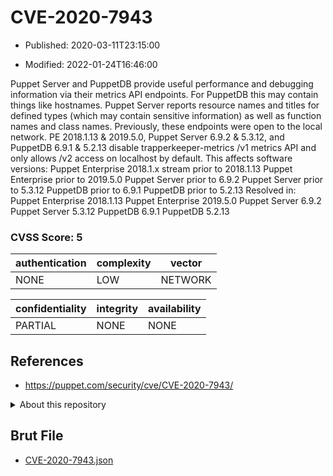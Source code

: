 # CVE-2020-7943

- Published: 2020-03-11T23:15:00

- Modified: 2022-01-24T16:46:00

Puppet Server and PuppetDB provide useful performance and debugging information via their metrics API endpoints. For PuppetDB this may contain things like hostnames. Puppet Server reports resource names and titles for defined types (which may contain sensitive information) as well as function names and class names. Previously, these endpoints were open to the local network. PE 2018.1.13 & 2019.5.0, Puppet Server 6.9.2 & 5.3.12, and PuppetDB 6.9.1 & 5.2.13 disable trapperkeeper-metrics /v1 metrics API and only allows /v2 access on localhost by default. This affects software versions: Puppet Enterprise 2018.1.x stream prior to 2018.1.13 Puppet Enterprise prior to 2019.5.0 Puppet Server prior to 6.9.2 Puppet Server prior to 5.3.12 PuppetDB prior to 6.9.1 PuppetDB prior to 5.2.13 Resolved in: Puppet Enterprise 2018.1.13 Puppet Enterprise 2019.5.0 Puppet Server 6.9.2 Puppet Server 5.3.12 PuppetDB 6.9.1 PuppetDB 5.2.13

### CVSS Score: **5**

| authentication | complexity | vector |
| --- | --- | --- |
| NONE | LOW | NETWORK |

| confidentiality | integrity | availability |
| --- | --- | --- |
| PARTIAL | NONE | NONE |

## References

* https://puppet.com/security/cve/CVE-2020-7943/

<details>
<summary>About this repository</summary> 

  This repository is part of the project [Live Hack CVE](https://github.com/Live-Hack-CVE). Main website can be found [www.live-hack.org](https://www.live-hack.org) 
  
  Made by [Sn0wAlice](https://github.com/Sn0wAlice) for the people that care about security and need to have a feed of the latest CVEs. Hope you enjoy it, don't forget to star the repo and follow me on [Twitter](https://twitter.com/Sn0wAlice) and [Github](https://github.com/Sn0wAlice). And that is my [personnal website](https://www.alice-snow.me/)

  - [Home Page](https://github.com/Live-Hack-CVE)
  - [Framework](https://github.com/Live-Hack-CVE/cve-framework)
  - [CVE database](https://github.com/Live-Hack-CVE/full_database)
  - [Changelog](https://github.com/Live-Hack-CVE/Changelog)
</details>

## Brut File

* [CVE-2020-7943.json](https://raw.githubusercontent.com/Live-Hack-CVE/full_database/main/cves/2020/CVE-2020-7943.json)

